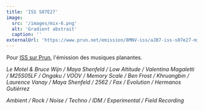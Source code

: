```yaml
---
title: 'ISS S07E27'
image:
  src: '/images/mix-6.png'
  alt: 'Gradient abstrait'
  caption: ''
externalUrl: 'https://www.prun.net/emission/8MNV-iss/aJB7-iss-s07e27-mix-en-tout-genre'
---
```


Pour [ISS sur Prun](https://www.prun.net/emission/8MNV-iss), l'émission des musiques planantes.

_Le Motel & Bruce Wijn / Maya Shenfeld / Low Altitude / Valentina Magaletti / M25S05LF / Ongaku / VOOV / Memory Scale / Ben Frost / Khruangbin / Laurence Vanay / Maya Shenfeld / 2562 / Fax / Evolution / Hermanos Gutiérrez_

_Ambient / Rock / Noise / Techno / IDM / Experimental / Field Recording_
